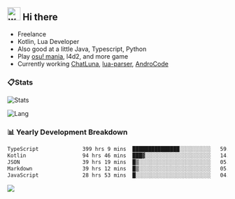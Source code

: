 ## <img alt="wave" src="https://raw.githubusercontent.com/MartinHeinz/MartinHeinz/master/wave.gif" width="30px"> Hi there

- Freelance
- Kotlin, Lua Developer
- Also good at a little Java, Typescript, Python
- Play [osu! mania](https://osu.ppy.sh/users/29808669), l4d2, and more game
- Currently working [ChatLuna](https://github.com/ChatLunaLab), [lua-parser](https://github.com/dingyi222666/lua-parser), [AndroCode](https://github.com/dingyi222666/AndroCode)

### 📋Stats

![Stats](https://github-readme-stats.vercel.app/api?username=dingyi222666&show_icons=true&icon_color=47A69E&title_color=47A69E&count_private=true)    

![Lang](https://github-readme-stats.vercel.app/api/top-langs/?username=dingyi222666&layout=compact&title_color=47A69E&hide=html,css,c,c%2B%2B)   

### 📊 Yearly Development Breakdown

<!--START_SECTION:waka-->

```txt
TypeScript              399 hrs 9 mins  ███████████████░░░░░░░░░░   59.44 %
Kotlin                  94 hrs 46 mins  ███▓░░░░░░░░░░░░░░░░░░░░░   14.11 %
JSON                    39 hrs 19 mins  █▒░░░░░░░░░░░░░░░░░░░░░░░   05.86 %
Markdown                39 hrs 12 mins  █▒░░░░░░░░░░░░░░░░░░░░░░░   05.84 %
JavaScript              28 hrs 53 mins  █░░░░░░░░░░░░░░░░░░░░░░░░   04.30 %
```

<!--END_SECTION:waka-->

![](https://komarev.com/ghpvc/?username=dingyi222666)
